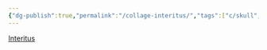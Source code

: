 ```yaml
---
{"dg-publish":true,"permalink":"/collage-interitus/","tags":["c/skull","c/horns","c/interitus","c/red","c/demon"],"created":"2024-01-01T16:49:10.934-05:00","updated":"2024-01-01T17:14:53.247-05:00"}
---
```



[Interitus](https://www.instagram.com/p/B0XCPkyhqM4/?img_index=1)